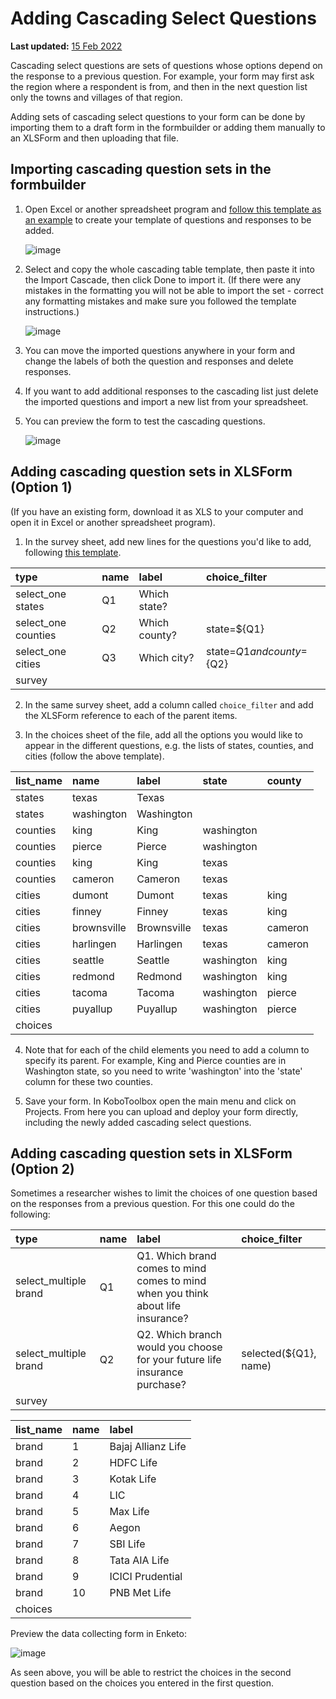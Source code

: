 # Adding Cascading Select Questions

**Last updated:**
<a href="https://github.com/kobotoolbox/docs/blob/511ea4cb3c698a4b45e7c2b4efd1af4e356e811f/source/cascading_select.md" class="reference">15
Feb 2022</a>

Cascading select questions are sets of questions whose options depend on the
response to a previous question. For example, your form may first ask the region
where a respondent is from, and then in the next question list only the towns
and villages of that region.

<p class="note">
  Adding sets of cascading select questions to your form can be done by
  importing them to a draft form in the formbuilder or adding them manually to
  an XLSForm and then uploading that file.
</p>

## Importing cascading question sets in the formbuilder

1. Open Excel or another spreadsheet program and
   [follow this template as an example](https://docs.google.com/spreadsheets/d/1C_uDOkjjbv5Kx3lyOY7ORwM-muW6BKVzdaPMB1X8-2A/edit#gid=0)
   to create your template of questions and responses to be added.

   ![image](/images/cascading_select/template.png)

2. Select and copy the whole cascading table template, then paste it into the
   Import Cascade, then click Done to import it. (If there were any mistakes in
   the formatting you will not be able to import the set - correct any
   formatting mistakes and make sure you followed the template instructions.)

   ![image](/images/cascading_select/import.gif)

3. You can move the imported questions anywhere in your form and change the
   labels of both the question and responses and delete responses.

4. If you want to add additional responses to the cascading list just delete the
   imported questions and import a new list from your spreadsheet.

5. You can preview the form to test the cascading questions.

   ![image](/images/cascading_select/form_preview.gif)

## Adding cascading question sets in XLSForm (Option 1)

(If you have an existing form, download it as XLS to your computer and open it
in Excel or another spreadsheet program).

1. In the survey sheet, add new lines for the questions you'd like to add,
   following
   [this template](https://docs.google.com/spreadsheets/d/10gpBV6YaYGx1i367hyW-w1Ms9tkUQnCx0V8YsdwYxmk/edit#gid=0).

| type                | name | label         | choice_filter                |
| :------------------ | :--- | :------------ | :--------------------------- |
| select_one states   | Q1   | Which state?  |                              |
| select_one counties | Q2   | Which county? | state=${Q1}                  |
| select_one cities   | Q3   | Which city?   | state=${Q1} and county=${Q2} |
| survey              |

2. In the same survey sheet, add a column called `choice_filter` and add the
   XLSForm reference to each of the parent items.

3. In the choices sheet of the file, add all the options you would like to
   appear in the different questions, e.g. the lists of states, counties, and
   cities (follow the above template).

| list_name | name        | label       | state      | county  |
| :-------- | :---------- | :---------- | :--------- | :------ |
| states    | texas       | Texas       |            |         |
| states    | washington  | Washington  |            |         |
| counties  | king        | King        | washington |         |
| counties  | pierce      | Pierce      | washington |         |
| counties  | king        | King        | texas      |         |
| counties  | cameron     | Cameron     | texas      |         |
| cities    | dumont      | Dumont      | texas      | king    |
| cities    | finney      | Finney      | texas      | king    |
| cities    | brownsville | Brownsville | texas      | cameron |
| cities    | harlingen   | Harlingen   | texas      | cameron |
| cities    | seattle     | Seattle     | washington | king    |
| cities    | redmond     | Redmond     | washington | king    |
| cities    | tacoma      | Tacoma      | washington | pierce  |
| cities    | puyallup    | Puyallup    | washington | pierce  |
| choices   |

4. Note that for each of the child elements you need to add a column to specify
   its parent. For example, King and Pierce counties are in Washington state, so
   you need to write 'washington' into the 'state' column for these two
   counties.

5. Save your form. In KoboToolbox open the main menu and click on Projects. From
   here you can upload and deploy your form directly, including the newly added
   cascading select questions.

## Adding cascading question sets in XLSForm (Option 2)

Sometimes a researcher wishes to limit the choices of one question based on the
responses from a previous question. For this one could do the following:

| type                  | name | label                                                                            | choice_filter         |
| :-------------------- | :--- | :------------------------------------------------------------------------------- | :-------------------- |
| select_multiple brand | Q1   | Q1. Which brand comes to mind comes to mind when you think about life insurance? |                       |
| select_multiple brand | Q2   | Q2. Which branch would you choose for your future life insurance purchase?       | selected(${Q1}, name) |
| survey                |

| list_name | name | label              |
| :-------- | :--- | :----------------- |
| brand     | 1    | Bajaj Allianz Life |
| brand     | 2    | HDFC Life          |
| brand     | 3    | Kotak Life         |
| brand     | 4    | LIC                |
| brand     | 5    | Max Life           |
| brand     | 6    | Aegon              |
| brand     | 7    | SBI Life           |
| brand     | 8    | Tata AIA Life      |
| brand     | 9    | ICICI Prudential   |
| brand     | 10   | PNB Met Life       |
| choices   |

Preview the data collecting form in Enketo:

![image](/images/cascading_select/preview.png)

As seen above, you will be able to restrict the choices in the second question
based on the choices you entered in the first question.
